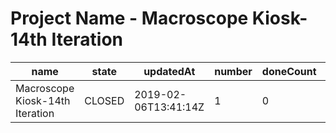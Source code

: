 # Project Name - Macroscope Kiosk-14th Iteration 

| name | state | updatedAt | number | doneCount | todoPercentage | donePercentage | inProgressCount | inProgressPercentage | todoCount |
| ---- | ----- | --------- | ------ | --------- | -------------- | -------------- | --------------- | -------------------- | --------- |
| Macroscope Kiosk-14th Iteration | CLOSED | 2019-02-06T13:41:14Z | 1 | 0 | 100 | 0 | 0 | 0 | 5 |
